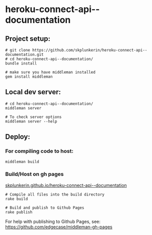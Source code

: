 # heroku-connect-api--documentation

## Project setup:

```
# git clone https://github.com/skplunkerin/heroku-connect-api--documentation.git
# cd heroku-connect-api--documentation/
bundle install

# make sure you have middleman installed
gem install middleman
```

## Local dev server:

```
# cd heroku-connect-api--documentation/
middleman server

# To check server options
middleman server --help
```

## Deploy:

### For compiling code to host:
```
middleman build
```

### Build/Host on gh pages
[skplunkerin.github.io/heroku-connect-api--documentation](https://skplunkerin.github.io/heroku-connect-api--documentation/)

```
# Compile all files into the build directory
rake build

# Build and publish to Github Pages
rake publish
```

For help with publishing to Github Pages, see: https://github.com/edgecase/middleman-gh-pages
